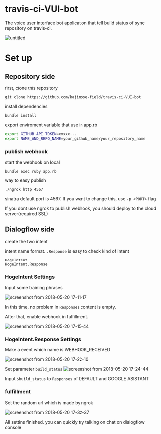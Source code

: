# travis-ci-VUI-bot
The voice user interface bot application that tell build status of sync repository on travis-ci.

![untitled](https://user-images.githubusercontent.com/24353841/40277570-da75b652-5c5b-11e8-960e-ceec7ae97de5.png)

# Set up
## Repository side
first, clone this repository
```
git clone https://github.com/kajinose-field/travis-ci-VUI-bot
```
install dependencies
```
bundle install 
```
export enviroment variable that use in app.rb
```bash
export GITHUB_API_TOKEN=xxxxx...
export NAME_AND_REPO_NAME=your_github_name/your_repository_name
```
### publish webhook

start the webhook on local
```
bundle exec ruby app.rb
```
way to easy publish
```
./ngrok http 4567 
```
sinatra default port is 4567. If you want to change this, use ```-p <PORT>``` flag

If you dont use ngrok to publish webhook, you should deploy to the cloud server(required SSL)

## Dialogflow side
create the two intent

intent name format. ```.Response``` is easy to check kind of intent
```
HogeIntent
HogeIntent.Response
```
### HogeIntent Settings
Input some training phrases

![screenshot from 2018-05-20 17-11-17](https://user-images.githubusercontent.com/24353841/40276942-faaa0a78-5c50-11e8-9a92-cfc1103e111d.png)

In this time, no problem in ```Responses``` content is empty.

After that, enable webhook in fulfillment.

![screenshot from 2018-05-20 17-15-44](https://user-images.githubusercontent.com/24353841/40276962-865549b6-5c51-11e8-946f-50996a814e9c.png)
### HogeIntent.Response Settings
Make a event which name is WEBHOOK_RECEIVED

![screenshot from 2018-05-20 17-22-10](https://user-images.githubusercontent.com/24353841/40277003-6e1ae8d2-5c52-11e8-8ffa-7625d25b63d0.png)

Set parameter ```build_status```
![screenshot from 2018-05-20 17-24-44](https://user-images.githubusercontent.com/24353841/40277021-d81ed072-5c52-11e8-9ba8-a91a33e3382a.png)

Input ```$build_status``` to ```Responses``` of DEFAULT and GOOGLE ASISTANT

### fulfillment
Set the random url which is made by ngrok

![screenshot from 2018-05-20 17-32-37](https://user-images.githubusercontent.com/24353841/40277072-ec7b5f58-5c53-11e8-9f00-5f241ed8c21c.png)

All settins finished. you can quickly try talking on chat on dialogflow console

